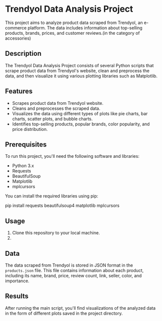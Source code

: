# Trendyol Data Analysis Project

This project aims to analyze product data scraped from Trendyol, an e-commerce platform. The data includes information about top-selling products, brands, prices, and customer reviews.(in the category of accessories)

## Description

The Trendyol Data Analysis Project consists of several Python scripts that scrape product data from Trendyol's website, clean and preprocess the data, and then visualize it using various plotting libraries such as Matplotlib.

## Features

- Scrapes product data from Trendyol website.
- Cleans and preprocesses the scraped data.
- Visualizes the data using different types of plots like pie charts, bar charts, scatter plots, and bubble charts.
- Identifies top-selling products, popular brands, color popularity, and price distribution.

## Prerequisites

To run this project, you'll need the following software and libraries:

- Python 3.x
- Requests
- BeautifulSoup
- Matplotlib
- mplcursors

You can install the required libraries using pip:

pip install requests beautifulsoup4 matplotlib mplcursors

## Usage

1. Clone this repository to your local machine.
2. 
## Data

The data scraped from Trendyol is stored in JSON format in the `products.json` file. This file contains information about each product, including its name, brand, price, review count, link, seller, color, and importance.

## Results

After running the main script, you'll find visualizations of the analyzed data in the form of different plots saved in the project directory.




